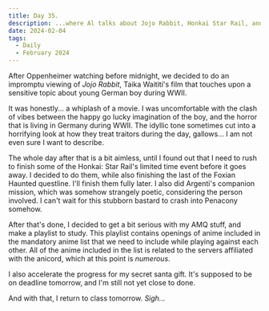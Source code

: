 ```yaml
---
title: Day 35.
description: ...where Al talks about Jojo Rabbit, Honkai Star Rail, and Secret Santa.
date: 2024-02-04
tags: 
  - Daily
  - February 2024
---
```


After Oppenheimer watching before midnight, we decided to do an impromptu viewing of *Jojo Rabbit*, Taika Waititi's film that touches upon a sensitive topic about young German boy during WWII.

It was honestly... a whiplash of a movie. I was uncomfortable with the clash of vibes between the happy go lucky imagination of the boy, and the horror that is living in Germany during WWII. The idyllic tone sometimes cut into a horrifying look at how they treat traitors during the day, gallows... I am not even sure I want to describe.

The whole day after that is a bit aimless, until I found out that I need to rush to finish some of the Honkai: Star Rail's limited time event before it goes away. I decided to do them, while also finishing the last of the Foxian Haunted questline. I'll finish them fully later. I also did Argenti's companion mission, which was somehow strangely poetic, considering the person involved. I can't wait for this stubborn bastard to crash into Penacony somehow.

After that's done, I decided to get a bit serious with my AMQ stuff, and make a playlist to study. This playlist contains openings of anime included in the mandatory anime list that we need to include while playing against each other. All of the anime included in the list is related to the servers affiliated with the anicord, which at this point is *numerous*.

I also accelerate the progress for my secret santa gift. It's supposed to be on deadline tomorrow, and I'm still not yet close to done.

And with that, I return to class tomorrow. *Sigh...*